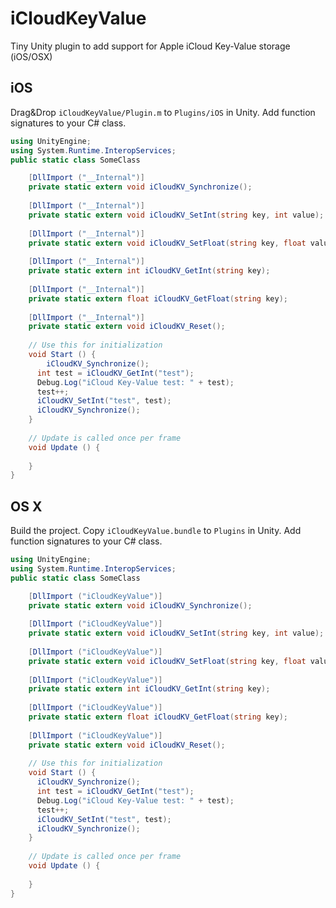 # iCloudKeyValue
Tiny Unity plugin to add support for Apple iCloud Key-Value storage (iOS/OSX)

## iOS
Drag&Drop `iCloudKeyValue/Plugin.m` to `Plugins/iOS` in Unity. Add function signatures to your C# class.
```C#
using UnityEngine;
using System.Runtime.InteropServices;
public static class SomeClass

	[DllImport ("__Internal")]
	private static extern void iCloudKV_Synchronize();
	
	[DllImport ("__Internal")]
	private static extern void iCloudKV_SetInt(string key, int value);
	
	[DllImport ("__Internal")]
	private static extern void iCloudKV_SetFloat(string key, float value);
	
	[DllImport ("__Internal")]
	private static extern int iCloudKV_GetInt(string key);
	
	[DllImport ("__Internal")]
	private static extern float iCloudKV_GetFloat(string key);
	
	[DllImport ("__Internal")]
	private static extern void iCloudKV_Reset();
	
	// Use this for initialization
	void Start () {
		iCloudKV_Synchronize();
	  int test = iCloudKV_GetInt("test");
	  Debug.Log("iCloud Key-Value test: " + test);
	  test++;
	  iCloudKV_SetInt("test", test);
	  iCloudKV_Synchronize();
	}
	
	// Update is called once per frame
	void Update () {
	
	}
}
```
## OS X
Build the project. Copy `iCloudKeyValue.bundle` to `Plugins` in Unity. Add function signatures to your C# class.

```C#
using UnityEngine;
using System.Runtime.InteropServices;
public static class SomeClass

	[DllImport ("iCloudKeyValue")]
	private static extern void iCloudKV_Synchronize();
	
	[DllImport ("iCloudKeyValue")]
	private static extern void iCloudKV_SetInt(string key, int value);
	
	[DllImport ("iCloudKeyValue")]
	private static extern void iCloudKV_SetFloat(string key, float value);
	
	[DllImport ("iCloudKeyValue")]
	private static extern int iCloudKV_GetInt(string key);
	
	[DllImport ("iCloudKeyValue")]
	private static extern float iCloudKV_GetFloat(string key);
	
	[DllImport ("iCloudKeyValue")]
	private static extern void iCloudKV_Reset();
	
	// Use this for initialization
	void Start () {
	  iCloudKV_Synchronize();
	  int test = iCloudKV_GetInt("test");
	  Debug.Log("iCloud Key-Value test: " + test);
	  test++;
	  iCloudKV_SetInt("test", test);
	  iCloudKV_Synchronize();
	}
	
	// Update is called once per frame
	void Update () {
	
	}
}

